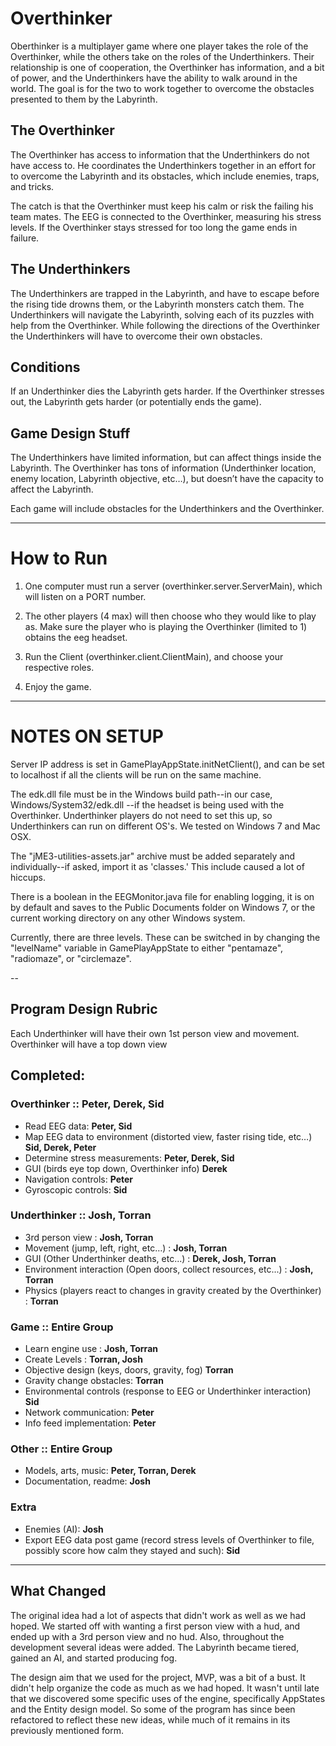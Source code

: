# Overthinker

Oberthinker is a multiplayer game where one player takes the role of the Overthinker, while the others take on the roles of the Underthinkers. Their relationship is one of cooperation, the Overthinker has information, and a bit of power, and the Underthinkers have the ability to walk around in the world. The goal is for the two to work together to overcome the obstacles presented to them by the Labyrinth.

## The Overthinker

The Overthinker has access to information that the Underthinkers do not have access to. He coordinates the Underthinkers together in an effort for to overcome the Labyrinth and its obstacles, which include enemies, traps, and tricks. 

The catch is that the Overthinker must keep his calm or risk the failing his team mates. The EEG is connected to the Overthinker, measuring his stress levels. If the Overthinker stays stressed for too long the game ends in failure.

## The Underthinkers

The Underthinkers are trapped in the Labyrinth, and have to escape before the rising tide drowns them, or the Labyrinth monsters catch them. The Underthinkers will navigate the Labyrinth, solving each of its puzzles with help from the Overthinker. While following the directions of the Overthinker the Underthinkers will have to overcome their own obstacles.

## Conditions

If an Underthinker dies the Labyrinth gets harder.
If the Overthinker stresses out, the Labyrinth gets harder (or potentially ends the game).

## Game Design Stuff

The Underthinkers have limited information, but can affect things inside the Labyrinth.
The Overthinker has tons of information (Underthinker location, enemy location, Labyrinth objective, etc…), but doesn’t have the capacity to affect the Labyrinth.

Each game will include obstacles for the Underthinkers and the Overthinker.

---

# How to Run

1. One computer must run a server (overthinker.server.ServerMain), which will listen on a PORT number.

2. The other players (4 max) will then choose who they would like to play as. Make sure the player who is playing the Overthinker (limited to 1) obtains the eeg headset.

3. Run the Client (overthinker.client.ClientMain), and choose your respective roles.

4. Enjoy the game.

---

# NOTES ON SETUP

Server IP address is set in GamePlayAppState.initNetClient(), and can be set to localhost if all the clients will be run on the same machine.

The edk.dll file must be in the Windows build path--in our case, Windows/System32/edk.dll --if the headset is being used with the Overthinker.  Underthinker players do not need to set this
up, so Underthinkers can run on different OS's.  We tested on Windows 7 and Mac OSX.

The "jME3-utilities-assets.jar" archive must be added separately and individually--if asked, import it as 'classes.'  This include caused a lot of hiccups.

There is a boolean in the EEGMonitor.java file for enabling logging, it is on by default and saves to the Public Documents folder on Windows 7, or the current working
directory on any other Windows system.

Currently, there are three levels. These can be switched in by changing the "levelName" variable in GamePlayAppState to either "pentamaze", "radiomaze", or "circlemaze".

--

## Program Design Rubric

Each Underthinker will have their own 1st person view and movement.
Overthinker will have a top down view

## Completed:

### Overthinker **:: Peter, Derek, Sid**

* Read EEG data: **Peter, Sid**
* Map EEG data to environment (distorted view, faster rising tide, etc…) **Sid, Derek, Peter**
* Determine stress measurements: **Peter, Derek, Sid**
* GUI (birds eye top down, Overthinker info) **Derek**
* Navigation controls: **Peter**
* Gyroscopic controls: **Sid**

### Underthinker **:: Josh, Torran**

* 3rd person view : **Josh, Torran**
* Movement (jump, left, right, etc…) : **Josh, Torran**
* GUI (Other Underthinker deaths, etc...) : **Derek, Josh, Torran**
* Environment interaction (Open doors, collect resources, etc...) : **Josh, Torran**
* Physics (players react to changes in gravity created by the Overthinker) : **Torran**

### Game **:: Entire Group**

* Learn engine use : **Josh, Torran**
* Create Levels : **Torran, Josh**
* Objective design (keys, doors, gravity, fog) **Torran**
* Gravity change obstacles: **Torran**
* Environmental controls (response to EEG or Underthinker interaction) **Sid**
* Network communication: **Peter**
* Info feed implementation: **Peter**

### Other **:: Entire Group**

* Models, arts, music: **Peter,  Torran, Derek**
* Documentation, readme: **Josh**

### Extra

* Enemies (AI): **Josh**
* Export EEG data post game (record stress levels of Overthinker to file, possibly score how calm they stayed and such): **Sid**

---

## What Changed

The original idea had a lot of aspects that didn't work as well as we had hoped. We started off with wanting a first person view with a hud, and ended up with a 3rd person view and no hud. Also, throughout the development several ideas were added. The Labyrinth became tiered, gained an AI, and started producing fog.

The design aim that we used for the project, MVP, was a bit of a bust. It didn't help organize the code as much as we had hoped. It wasn't until late that we discovered some specific uses of the engine, specifically AppStates and the Entity design model. So some of the program has since been refactored to reflect these new ideas, while much of it remains in its previously mentioned form.